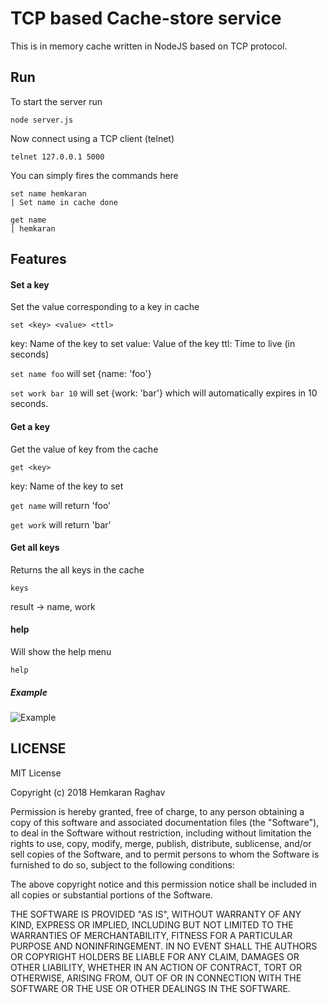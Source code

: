 # TCP based Cache-store service
This is in memory cache written in NodeJS based on TCP protocol.

## Run
To start the server run
```
node server.js
```

Now connect using a TCP client (telnet)
```
telnet 127.0.0.1 5000
```

You can simply fires the commands here
```
set name hemkaran
| Set name in cache done

get name
| hemkaran
```
## Features
#### Set a key 
Set the value corresponding to a key in cache

```
set <key> <value> <ttl> 
```

key: Name of the key to set
value: Value of the key
ttl: Time to live (in seconds)

```set name foo```
will set {name: 'foo'}

```set work bar 10```
will set {work: 'bar'} which will automatically expires in 10 seconds.

#### Get a key
Get the value of key from the cache

```
get <key> 
```

key: Name of the key to set

```get name```
will return 'foo'

```get work```
will return 'bar'

#### Get all keys
Returns the all keys in the cache

```
keys
```

result -> name, work

#### help
Will show the help menu
```
help
```

##### Example
![Example](https://photos-4.dropbox.com/t/2/AABgZ6skLTJ_JrBcX3ovGbMKAnW7GjhtCTPBCzEfMS4qwQ/12/439419913/png/32x32/3/1528502400/0/2/Screenshot%202018-06-09%2001.23.59.png/EPjjqcUDGL4DIAcoBw/715jVuKuhzhDjqhWOOz1pEBl1b6F3MTjurg4n0_AHxA?dl=0&preserve_transparency=1&size=1600x1200&size_mode=3)

## LICENSE
MIT License

Copyright (c) 2018 Hemkaran Raghav

Permission is hereby granted, free of charge, to any person obtaining a copy
of this software and associated documentation files (the "Software"), to deal
in the Software without restriction, including without limitation the rights
to use, copy, modify, merge, publish, distribute, sublicense, and/or sell
copies of the Software, and to permit persons to whom the Software is
furnished to do so, subject to the following conditions:

The above copyright notice and this permission notice shall be included in all
copies or substantial portions of the Software.

THE SOFTWARE IS PROVIDED "AS IS", WITHOUT WARRANTY OF ANY KIND, EXPRESS OR
IMPLIED, INCLUDING BUT NOT LIMITED TO THE WARRANTIES OF MERCHANTABILITY,
FITNESS FOR A PARTICULAR PURPOSE AND NONINFRINGEMENT. IN NO EVENT SHALL THE
AUTHORS OR COPYRIGHT HOLDERS BE LIABLE FOR ANY CLAIM, DAMAGES OR OTHER
LIABILITY, WHETHER IN AN ACTION OF CONTRACT, TORT OR OTHERWISE, ARISING FROM,
OUT OF OR IN CONNECTION WITH THE SOFTWARE OR THE USE OR OTHER DEALINGS IN THE
SOFTWARE.